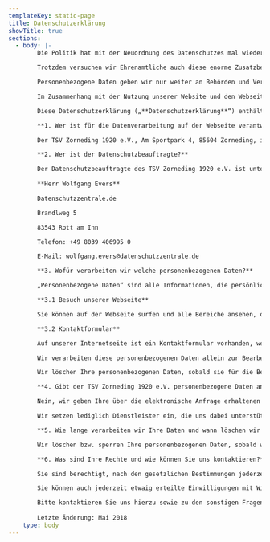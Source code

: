 ```yaml
---
templateKey: static-page
title: Datenschutzerklärung
showTitle: true
sections:
  - body: |-
        Die Politik hat mit der Neuordnung des Datenschutzes mal wieder kleinen und mittleren Vereinen einen zusätzlichen Verwaltungsaufwand aufgebürdet, der uns Vereine schlichtweg überfordert. Die DS-GVO stellt uns Vereine mit großen Konzernen gleich, was nicht funktionieren kann, zumal wir auch nicht über ein Heer hochbezahlter spezialisierter Juristen verfügen. Es herrscht eine große Verunsicherung und Rechtsunsicherheit.

        Trotzdem versuchen wir Ehrenamtliche auch diese enorme Zusatzbelastung und den für gemeinnützige Vereine unnötigen Bürokratieballast rechtskonform umzusetzen.  Der TSV Zorneding 1920 e.V., Am Sportpark 4, 85604 Zorneding, („**TSV-Z**“) ist als gemeinnütziger Verein mit personenbezogenen Daten schon immer sehr sorgfältig umgegangen und hat personenbezogene Daten bisher nicht zu gewerblichen Zwecken weitergegeben und wird das auch in Zukunft nicht tun. Wir verwenden personenbezogene Daten nur im Rahmen der Vereinsverwaltung und der Organisation des Sportbetriebes.

        Personenbezogene Daten geben wir nur weiter an Behörden und Verbände, soweit es z. B. zum Erhalt von Zuschüssen oder zum Nachweis der Teilnahme an sportlichen Wettkämpfen erforderlich ist. Ansonsten nur, soweit wir dazu gesetzlich verpflichtet sind, z. B. gegenüber dem Finanzamt, und auch zur Erfüllung gesetzlicher Pflichten an einen Steuerberater (Anfertigung Lohnsteuer-Anmeldungen). Ansonsten übermitteln wir personenbezogene Daten an Kreditinstitute ausschließlich zum Zweck des Einziehens von satzungsmäßigen Mitgliedsbeiträgen und Gebühren.

        Im Zusammenhang mit der Nutzung unserer Website und den Webseiten einzelner Abteilungen (Subdomains) nehmen wir den Datenschutz auch sehr ernst. Wir verarbeiten fast keine personenbezogenen Daten auf der Website.

        Diese Datenschutzerklärung („**Datenschutzerklärung**“) enthält die Beschreibung der Verarbeitung Ihrer personenbezogenen Daten auf der Webseite. Wir weisen darauf hin, dass die Datenübertragung im Internet (z.B. bei der Kommunikation per E-Mail) Sicherheitslücken aufweisen kann. Ein lückenloser Schutz der Daten vor dem Zugriff durch Dritte ist nicht möglich. Bei weiteren Fragen können Sie sich mit dem TSV-Z unter den am Ende dieser Datenschutzerklärung angegebenen Kontaktdaten in Verbindung setzen:

        **1. Wer ist für die Datenverarbeitung auf der Webseite verantwortlich?**

        Der TSV Zorneding 1920 e.V., Am Sportpark 4, 85604 Zorneding, info@tsv-zorneding.de ist für die Verarbeitung Ihrer personenbezogenen Daten auf der Webseite  verantwortlich.

        **2. Wer ist der Datenschutzbeauftragte?**

        Der Datenschutzbeauftragte des TSV Zorneding 1920 e.V. ist unter folgender Adresse zu erreichen:
            
        **Herr Wolfgang Evers**

        Datenschutzzentrale.de

        Brandlweg 5

        83543 Rott am Inn

        Telefon: +49 8039 406995 0

        E-Mail: wolfgang.evers@datenschutzzentrale.de

        **3. Wofür verarbeiten wir welche personenbezogenen Daten?**

        „Personenbezogene Daten“ sind alle Informationen, die persönliche oder sachliche Verhältnisse eines Menschen betreffen und die es ermöglichen, diesen zu identifizieren. Das sind zum Beispiel Ihr Name, Ihre Telefonnummer, Ihre E-Mail-Adresse, oder ggf. der uns übermittelte Inhalt einer Nachricht. Wir erheben, verarbeiten und nutzen (zusammen „**verarbeiten**“ oder „**Verarbeitung**“) Ihre personenbezogenen Daten für die im Folgenden dargestellten Zwecke:

        **3.1 Besuch unserer Webseite**

        Sie können auf der Webseite surfen und alle Bereiche ansehen, ohne dass wir personenbezogene Daten von Ihnen erheben. Eine Löschung ist daher nicht erforderlich.

        **3.2 Kontaktformular**

        Auf unserer Internetseite ist ein Kontaktformular vorhanden, welches für die elektronische Kontaktaufnahme genutzt werden kann (z.B. Allgemeine Anfragen, Mitgliedsantrag). Nimmt ein Nutzer diese Möglichkeit war, so werden die in der jeweiligen Eingabemaske eingegeben Daten an uns übermittelt und gespeichert. Diese personenbezogenen Daten sind insbesondere: Ihr Name, Ihre Telefonnummer, Ihre E-Mail-Adresse, Ihr Betreff und Ihre Nachricht sowie übermittelte Informationen. Zudem werden beim Provider bei der Absendung der Nachricht durch die Benutzung des Internets die IP-Adresse Ihres Rechners und Datum und Uhrzeit der Registrierung erhoben.

        Wir verarbeiten diese personenbezogenen Daten allein zur Bearbeitung der Kontaktaufnahme. Die Datenverarbeitung erfolgt auf Basis Ihrer Einwilligung (Art. 6 (1a) DSGVO), die Sie durch die Kontaktaufnahme erklären. Die sonstigen während des Absendevorgangs verarbeiteten personenbezogenen Daten dienen dazu, einen Missbrauch des Kontaktformulars zu verhindern und die Sicherheit unserer informationstechnischen Systeme sicherzustellen.

        Wir löschen Ihre personenbezogenen Daten, sobald sie für die Bearbeitung Ihrer Anfrage nicht mehr erforderlich sind.

        **4. Gibt der TSV Zorneding 1920 e.V. personenbezogene Daten an Dritte weiter?**

        Nein, wir geben Ihre über die elektronische Anfrage erhaltenen Daten nicht an Dritte weiter.

        Wir setzen lediglich Dienstleister ein, die uns dabei unterstützen, die Webseite und die darauf angebotenen Services zu betreiben (z.B. Hosting). Diese Dienstleister sind sogenannte „Auftragsverarbeiter“, die Ihre personenbezogenen Daten ausschließlich für uns für die oben genannten Zwecke verarbeiten.

        **5. Wie lange verarbeiten wir Ihre Daten und wann löschen wir sie?**

        Wir löschen bzw. sperren Ihre personenbezogenen Daten, sobald wir sie für einen der oben beschriebenen Zwecke, für die wir sie erhoben oder erhalten haben, nicht mehr benötigen, soweit keine gesetzlichen Aufbewahrungspflichten etwas anderes vorschreiben. Details dazu erklären wir Ihnen pro Verarbeitungsvorgang oben unter Ziffer 3 („Wofür verarbeiten wir welche personenbezogenen Daten?“).

        **6. Was sind Ihre Rechte und wie können Sie uns kontaktieren?**

        Sie sind berechtigt, nach den gesetzlichen Bestimmungen jederzeit Auskunft und Berichtigung, Einschränkung, Löschung oder Datenübertragbarkeit Ihrer personenbezogenen Daten von uns zu verlangen oder der Verarbeitung Ihrer Daten zu widersprechen. Ein Widerspruch gegen die Datenverarbeitung wirkt nur für die Zukunft und kann erfordern, dass wir dann bestimmte von Ihnen angeforderte Leistungen nicht mehr erbringen können.

        Sie können auch jederzeit etwaig erteilte Einwilligungen mit Wirkung für die Zukunft widerrufen.

        Bitte kontaktieren Sie uns hierzu sowie zu den sonstigen Fragen zum Datenschutz im Zusammenhang mit der Seite unter den Kontaktdaten wie oben unter 1. dargestellt oder per E-Mail an: info@tsv-zorneding.de.
        
        Letzte Änderung: Mai 2018
    type: body
---
```

